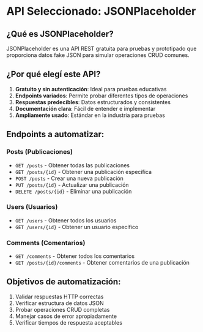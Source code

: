 # API Seleccionado: JSONPlaceholder

## ¿Qué es JSONPlaceholder?
JSONPlaceholder es una API REST gratuita para pruebas y prototipado que proporciona datos fake JSON para simular operaciones CRUD comunes.

## ¿Por qué elegí este API?
1. **Gratuito y sin autenticación**: Ideal para pruebas educativas
2. **Endpoints variados**: Permite probar diferentes tipos de operaciones
3. **Respuestas predecibles**: Datos estructurados y consistentes
4. **Documentación clara**: Fácil de entender e implementar
5. **Ampliamente usado**: Estándar en la industria para pruebas

## Endpoints a automatizar:

### Posts (Publicaciones)
- `GET /posts` - Obtener todas las publicaciones
- `GET /posts/{id}` - Obtener una publicación específica
- `POST /posts` - Crear una nueva publicación
- `PUT /posts/{id}` - Actualizar una publicación
- `DELETE /posts/{id}` - Eliminar una publicación

### Users (Usuarios)
- `GET /users` - Obtener todos los usuarios
- `GET /users/{id}` - Obtener un usuario específico

### Comments (Comentarios)
- `GET /comments` - Obtener todos los comentarios
- `GET /posts/{id}/comments` - Obtener comentarios de una publicación

## Objetivos de automatización:
1. Validar respuestas HTTP correctas
2. Verificar estructura de datos JSON
3. Probar operaciones CRUD completas
4. Manejar casos de error apropiadamente
5. Verificar tiempos de respuesta aceptables
